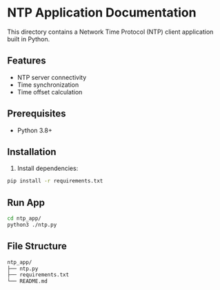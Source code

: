 # NTP Application Documentation

This directory contains a Network Time Protocol (NTP) client application built in Python.

## Features

- NTP server connectivity
- Time synchronization
- Time offset calculation

## Prerequisites

- Python 3.8+

## Installation

1. Install dependencies:
```bash
pip install -r requirements.txt
```
## Run App
```bash
cd ntp_app/
python3 ./ntp.py
```

## File Structure

```bash
ntp_app/
├── ntp.py
├── requirements.txt
└── README.md
```